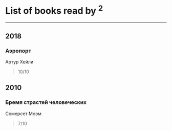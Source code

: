# List of books read by [](https://www.facebook.com/profile.php?id=3605959179435376)<sup>2</sup>
---

## 2018

### Аэропорт
Артур Хейли
> 10/10



## 2010

### Бремя страстей человеческих
Сомерсет Моэм
> 7/10



